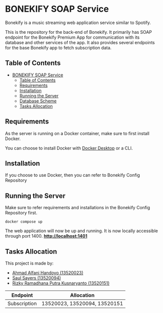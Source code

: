 # BONEKIFY SOAP Service
Bonekify is a music streaming web application service similar to Spotify.

This is the repository for the back-end of Bonekify. It primarily has SOAP endpoint for the Bonekify Premium App for communication with its database and other services of the app. It also provides several endpoints for the base Bonekify app to fetch subscription data. 

## Table of Contents
- [BONEKIFY SOAP Service](#bonekify-soap-service)
  - [Table of Contents](#table-of-contents)
  - [Requirements](#requirements)
  - [Installation](#installation)
  - [Running the Server](#running-the-server)
  - [Database Scheme](#database-scheme)
  - [Tasks Allocation](#tasks-allocation)

## Requirements
As the server is running on a Docker container, make sure to first install Docker.

You can choose to install Docker with <a href="https://www.docker.com/products/docker-desktop/">Docker Desktop</a> or a CLI.

## Installation
If you choose to use Docker, then you can refer to Bonekify Config Repository

## Running the Server
Make sure to refer requirements and installations in the Bonekify Config Repository first.

```
docker compose up
```
The web application will now be up and running. It is now locally accessible through port 1400.
<b><a href="http://localhost:1401/">http://localhost:1401</a></b>

## Tasks Allocation
This project is made by:
- <a href="https://www.linkedin.com/in/ahmad-alfani-handoyo/"> Ahmad Alfani Handoyo (13520023)</a>
- <a href="https://www.linkedin.com/in/saulsayers/?originalSubdomain=id">Saul Sayers (13520094)</a>
- <a href="https://www.linkedin.com/in/rizky-ramadhana-putra-kusnaryanto-6037a51aa/">Rizky Ramadhana Putra Kusnaryanto (13520151)</a>

Endpoint | Allocation | 
--- | --- |
Subscription | 13520023, 13520094, 13520151
